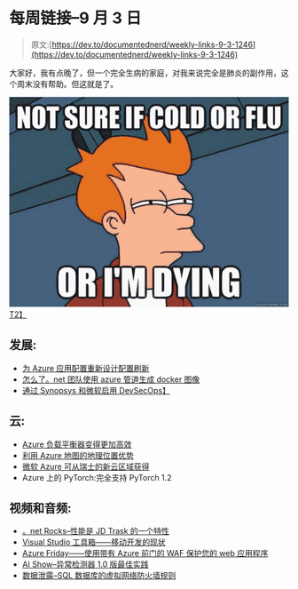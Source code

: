 # 每周链接–9 月 3 日

> 原文:[https://dev.to/documentednerd/weekly-links-9-3-1246](https://dev.to/documentednerd/weekly-links-9-3-1246)

大家好，我有点晚了，但一个完全生病的家庭，对我来说完全是肺炎的副作用，这个周末没有帮助。但这就是了。

[![See the source image](img/7cd9a91761d992f79f01e817e7763e28.png)T2】](https://res.cloudinary.com/practicaldev/image/fetch/s--zQDmZGEZ--/c_limit%2Cf_auto%2Cfl_progressive%2Cq_auto%2Cw_880/https://thechive.files.wordpress.com/2017/01/ive-got-a-fever-for-memes-about-being-sick-20-photos-216.jpg%3Fquality%3D85%26strip%3Dinfo%26w%3D600)

## [](#development)发展:

*   [为 Azure 应用配置重新设计配置刷新](https://devblogs.microsoft.com/aspnet/redesigning-configuration-refresh-for-azure-app-configuration/)
*   [怎么了。net 团队使用 azure 管道生成 docker 图像](https://devblogs.microsoft.com/dotnet/how-the-net-team-uses-azure-pipelines-to-produce-docker-images/)
*   [通过 Synopsys 和微软启用 DevSecOps】](https://devblogs.microsoft.com/devops/enabling-devsecops-with-synopsys-and-microsoft/)

## [](#cloud)云:

*   [Azure 负载平衡器变得更加高效](https://azure.microsoft.com/en-us/blog/azure-load-balancer-becomes-more-efficient/)
*   [利用 Azure 地图的地理位置优势](https://azure.microsoft.com/en-us/blog/harnessing-the-power-of-the-location-of-things-with-azure-maps/)
*   [微软 Azure 可从瑞士的新云区域获得](https://azure.microsoft.com/en-us/blog/microsoft-azure-available-from-new-cloud-regions-in-switzerland/)
*   Azure 上的 PyTorch:完全支持 PyTorch 1.2

## [](#video-and-audio)视频和音频:

*   [。net Rocks–性能是 JD Trask 的一个特性](https://www.dotnetrocks.com/default.aspx?ShowNum=1650)
*   [Visual Studio 工具箱——移动开发的现状](https://channel9.msdn.com/Shows/Visual-Studio-Toolbox/The-State-of-Mobile-Development)
*   [Azure Friday——使用带有 Azure 前门的 WAF 保护您的 web 应用程序](https://channel9.msdn.com/Shows/Azure-Friday/Protect-your-web-applications-using-WAF-with-Azure-Front-Door)
*   [AI Show–异常检测器 1.0 版最佳实践](https://channel9.msdn.com/Shows/AI-Show/Anomaly-Detector-v10-Best-Practices)
*   [数据泄露–SQL 数据库的虚拟网络防火墙规则](https://channel9.msdn.com/Shows/Data-Exposed/Data-Exposed--Demo--Vnet-Firewall-Rules-for-SQL-Database)